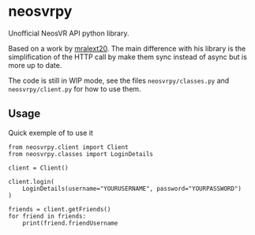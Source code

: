 # neosvrpy

Unofficial NeosVR API python library.

Based on a work by [mralext20](https://github.com/mralext20/neos.py). The main
difference with his library is the simplification of the HTTP call by make them
sync instead of async but is more up to date.

The code is still in WIP mode, see the files `neosvrpy/classes.py` and
`neosvrpy/client.py` for how to use them.

## Usage

Quick exemple of to use it

```
from neosvrpy.client import Client
from neosvrpy.classes import LoginDetails

client = Client()

client.login(
    LoginDetails(username="YOURUSERNAME", password="YOURPASSWORD")
)

friends = client.getFriends()
for friend in friends:
    print(friend.friendUsername
```

